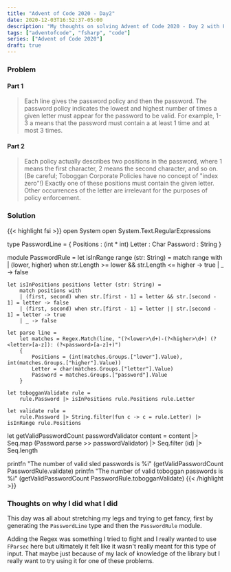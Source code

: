```yaml
---
title: "Advent of Code 2020 - Day2"
date: 2020-12-03T16:52:37-05:00
description: "My thoughts on solving Advent of Code 2020 - Day 2 with F#"
tags: ["adventofcode", "fsharp", "code"]
series: ["Advent of Code 2020"]
draft: true
---
```


### Problem
#### Part 1
> Each line gives the password policy and then the password. The password policy indicates the lowest and highest number of times a given letter must appear for the password to be valid. For example, 1-3 a means that the password must contain a at least 1 time and at most 3 times.

#### Part 2
> Each policy actually describes two positions in the password, where 1 means the first character, 2 means the second character, and so on. (Be careful; Toboggan Corporate Policies have no concept of "index zero"!) Exactly one of these positions must contain the given letter. Other occurrences of the letter are irrelevant for the purposes of policy enforcement.

### Solution
{{< highlight fsi >}}
open System
open System.Text.RegularExpressions

type PasswordLine = {
    Positions : (int * int)
    Letter    : Char
    Password  : String
}

module PasswordRule =
    let isInRange range (str: String) =
        match range with
        | (lower, higher) when str.Length >= lower && str.Length <= higher -> true
        | _ -> false
    
    let isInPositions positions letter (str: String) =
        match positions with 
        | (first, second) when str.[first - 1] = letter && str.[second - 1] = letter -> false
        | (first, second) when str.[first - 1] = letter || str.[second - 1] = letter -> true
        | _ -> false

    let parse line =
        let matches = Regex.Match(line, "(?<lower>\d+)-(?<higher>\d+) (?<letter>[a-z]): (?<password>[a-z]+)")
        {
            Positions = (int(matches.Groups.["lower"].Value), int(matches.Groups.["higher"].Value))
            Letter = char(matches.Groups.["letter"].Value)
            Password = matches.Groups.["password"].Value
        }

    let tobogganValidate rule =
        rule.Password |> isInPositions rule.Positions rule.Letter

    let validate rule =
        rule.Password |> String.filter(fun c -> c = rule.Letter) |> isInRange rule.Positions

let getValidPasswordCount passwordValidator content =
    content
    |> Seq.map (Password.parse >> passwordValidator)
    |> Seq.filter (id)
    |> Seq.length

printfn "The number of valid sled passwords is %i" (getValidPasswordCount PasswordRule.validate)
printfn "The number of valid toboggan passwords is %i" (getValidPasswordCount PasswordRule.tobogganValidate)
{{< /highlight >}}

### Thoughts on why I did what I did
This day was all about stretching my legs and trying to get fancy, first by generating the `PasswordLine` type and then the `PasswordRule` module.

Adding the Regex was something I tried to fight and I really wanted to use `FParsec` here but ultimately it felt like it wasn't really meant for this type of input. That maybe just because of my lack of knowledge of the library but I really want to try using it for one of these problems. 